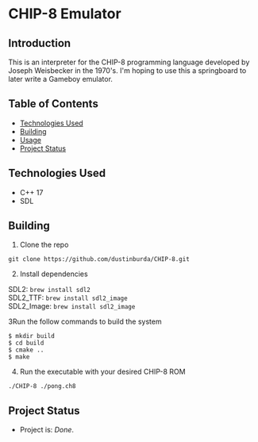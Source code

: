 # CHIP-8 Emulator

## Introduction

This is an interpreter for the CHIP-8 programming language developed by Joseph Weisbecker in the 1970's. I'm hoping to use this a springboard to later write a Gameboy emulator.

## Table of Contents
- [Technologies Used](#technologies-used)
- [Building](#building)
- [Usage](#usage)
- [Project Status](#projectstatus)

## Technologies Used
* C++ 17
* SDL

## Building

1. Clone the repo

`git clone https://github.com/dustinburda/CHIP-8.git`

2. Install dependencies

SDL2: `brew install sdl2`
<br>
SDL2_TTF: `brew install sdl2_image`
<br>
SDL2_Image: `brew install sdl2_image`

3Run the follow commands to build the system
```
$ mkdir build
$ cd build
$ cmake ..
$ make 
```

4. Run the executable with your desired CHIP-8 ROM

`./CHIP-8 ./pong.ch8`





## Project Status
- Project is: _Done_.

